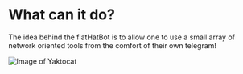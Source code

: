# What can it do?

The idea behind the flatHatBot is to allow one to use a small array of network oriented tools from the comfort of their own telegram!

![Image of Yaktocat](https://media.discordapp.net/attachments/665150642700156951/763855369645850625/sombrero-02.png)
